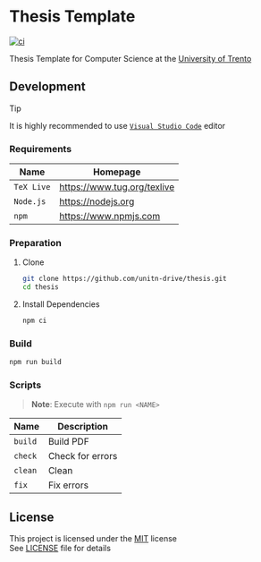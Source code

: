 # Thesis Template

[![ci](https://github.com/unitn-drive/thesis/actions/workflows/ci.yaml/badge.svg)](https://github.com/unitn-drive/thesis/actions/workflows/ci.yaml)

Thesis Template for Computer Science at the [University of Trento](https://www.unitn.it)

## Development

> [!TIP]
> It is highly recommended to use [`Visual Studio Code`](https://code.visualstudio.com) editor

### Requirements

| **Name**   | **Homepage**                  |
| ---------- | ----------------------------- |
| `TeX Live` | <https://www.tug.org/texlive> |
| `Node.js`  | <https://nodejs.org>          |
| `npm`      | <https://www.npmjs.com>       |

### Preparation

1. Clone

   ```sh
   git clone https://github.com/unitn-drive/thesis.git
   cd thesis
   ```

1. Install Dependencies

   ```sh
   npm ci
   ```

### Build

```sh
npm run build
```

### Scripts

> **Note**: Execute with `npm run <NAME>`

| **Name** | **Description**  |
| -------- | ---------------- |
| `build`  | Build PDF        |
| `check`  | Check for errors |
| `clean`  | Clean            |
| `fix`    | Fix errors       |

## License

This project is licensed under the [MIT](https://opensource.org/licenses/MIT) license \
See [LICENSE](./LICENSE) file for details
